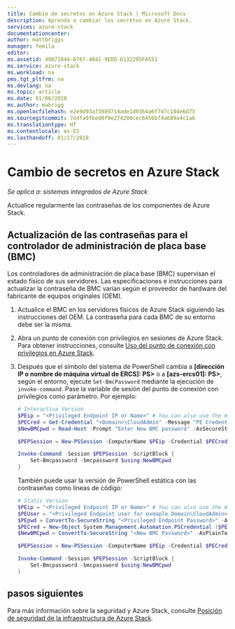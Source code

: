 ```yaml
---
title: Cambio de secretos en Azure Stack | Microsoft Docs
description: Aprenda a cambiar los secretos en Azure Stack.
services: azure-stack
documentationcenter: 
author: mattbriggs
manager: femila
editor: 
ms.assetid: 49071044-6767-4041-9EDD-6132295FA551
ms.service: azure-stack
ms.workload: na
pms.tgt_pltfrm: na
ms.devlang: na
ms.topic: article
ms.date: 01/08/2018
ms.author: mabrigg
ms.openlocfilehash: e2e9d93af3889714ade1d0364a6f747c184e6d75
ms.sourcegitcommit: 7edfa9fbed0f9e274209cec6456bf4a689a4c1a6
ms.translationtype: HT
ms.contentlocale: es-ES
ms.lasthandoff: 01/17/2018
---
```

# <a name="rotate-secrets-in-azure-stack"></a>Cambio de secretos en Azure Stack

*Se aplica a: sistemas integrados de Azure Stack*

Actualice regularmente las contraseñas de los componentes de Azure Stack.

## <a name="updating-the-passwords-for-the-baseboard-management-controller-bmc"></a>Actualización de las contraseñas para el controlador de administración de placa base (BMC)

Los controladores de administración de placa base (BMC) supervisan el estado físico de sus servidores. Las especificaciones e instrucciones para actualizar la contraseña de BMC varían según el proveedor de hardware del fabricante de equipos originales (OEM).

1. Actualice el BMC en los servidores físicos de Azure Stack siguiendo las instrucciones del OEM. La contraseña para cada BMC de su entorno debe ser la misma.
2. Abra un punto de conexión con privilegios en sesiones de Azure Stack. Para obtener instrucciones, consulte [Uso del punto de conexión con privilegios en Azure Stack](azure-stack-privileged-endpoint.md).
3. Después que el símbolo del sistema de PowerShell cambia a **[dirección IP o nombre de máquina virtual de ERCS]: PS>** o a **[azs-ercs01]: PS>**, según el entorno, ejecute `Set-BmcPassword` mediante la ejecución de `invoke-command`. Pase la variable de sesión del punto de conexión con privilegios como parámetro. Por ejemplo: 

    ```powershell
    # Interactive Version
    $PEip = "<Privileged Endpoint IP or Name>" # You can also use the machine name instead of IP here.
    $PECred = Get-Credential "<Domain>\CloudAdmin" -Message "PE Credentials" 
    $NewBMCpwd = Read-Host -Prompt "Enter New BMC password" -AsSecureString 

    $PEPSession = New-PSSession -ComputerName $PEip -Credential $PECred -ConfigurationName "PrivilegedEndpoint" 

    Invoke-Command -Session $PEPSession -ScriptBlock {
        Set-Bmcpassword -bmcpassword $using:NewBMCpwd
    }
    ```
    
    También puede usar la versión de PowerShell estática con las contraseñas como líneas de código:
    
    ```powershell
    # Static Version
    $PEip = "<Privileged Endpoint IP or Name>" # You can also use the machine name instead of IP here.
    $PEUser = "<Privileged Endpoint user for exmaple Domain\CloudAdmin>"
    $PEpwd = ConvertTo-SecureString "<Privileged Endpoint Password>" -AsPlainText -Force
    $PECred = New-Object System.Management.Automation.PSCredential ($PEUser, $PEpwd) 
    $NewBMCpwd = ConvertTo-SecureString "<New BMC Password>" -AsPlainText -Force 

    $PEPSession = New-PSSession -ComputerName $PEip -Credential $PECred -ConfigurationName "PrivilegedEndpoint" 

    Invoke-Command -Session $PEPSession -ScriptBlock {
        Set-Bmcpassword -bmcpassword $using:NewBMCpwd
    }
    ```

## <a name="next-steps"></a>pasos siguientes

Para más información sobre la seguridad y Azure Stack, consulte [Posición de seguridad de la infraestructura de Azure Stack](azure-stack-security-foundations.md).
